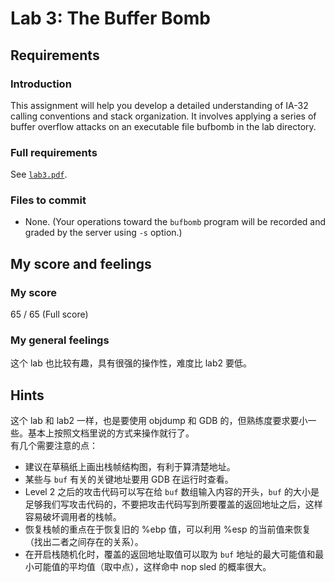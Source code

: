 # Lab 3: The Buffer Bomb

## Requirements

### Introduction

This assignment will help you develop a detailed understanding of IA-32 calling conventions and stack organization. It involves applying a series of buffer overflow attacks on an executable file bufbomb in the lab directory.

### Full requirements

See [`lab3.pdf`](https://github.com/gousaiyang/icslabs/blob/master/lab3/lab3.pdf).

### Files to commit

- None. (Your operations toward the `bufbomb` program will be recorded and graded by the server using `-s` option.)

## My score and feelings

### My score

65 / 65 (Full score)

### My general feelings

这个 lab 也比较有趣，具有很强的操作性，难度比 lab2 要低。

## Hints

这个 lab 和 lab2 一样，也是要使用 objdump 和 GDB 的，但熟练度要求要小一些。基本上按照文档里说的方式来操作就行了。  
有几个需要注意的点：
- 建议在草稿纸上画出栈帧结构图，有利于算清楚地址。
- 某些与 `buf` 有关的关键地址要用 GDB 在运行时查看。
- Level 2 之后的攻击代码可以写在给 `buf` 数组输入内容的开头，`buf` 的大小是足够我们写攻击代码的，不要把攻击代码写到所要覆盖的返回地址之后，这样容易破坏调用者的栈帧。
- 恢复栈帧的重点在于恢复旧的 %ebp 值，可以利用 %esp 的当前值来恢复（找出二者之间存在的关系）。
- 在开启栈随机化时，覆盖的返回地址取值可以取为 `buf` 地址的最大可能值和最小可能值的平均值（取中点），这样命中 nop sled 的概率很大。
